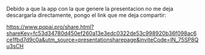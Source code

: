 Debido a que la app con la que genere la presentacion no me deja descargarla directamente, pongo el link que me deja compartir:

https://www.popai.pro/share.html?shareKey=fc53d34780d450ef260a13e3edc0322de53c998920b36f098ac6ce1fbd7d9c0a&utm_source=presentationsharepage&inviteCode=IN_75SP8Qu3sCH

